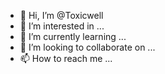 - 👋 Hi, I’m @Toxicwell
- 👀 I’m interested in ...
- 🌱 I’m currently learning ...
- 💞️ I’m looking to collaborate on ...
- 📫 How to reach me ...

<!---
Toxicwell/Toxicwell is a ✨ special ✨ repository because its `README.md` (this file) appears on your GitHub profile.
You can click the Preview link to take a look at your changes.
--->
